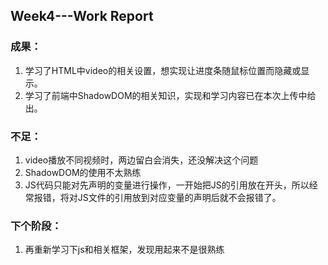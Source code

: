## Week4---Work Report ##

### 成果： ###
1. 学习了HTML中video的相关设置，想实现让进度条随鼠标位置而隐藏或显示。
2. 学习了前端中ShadowDOM的相关知识，实现和学习内容已在本次上传中给出。

### 不足： ###
1. video播放不同视频时，两边留白会消失，还没解决这个问题
2. ShadowDOM的使用不太熟练
3. JS代码只能对先声明的变量进行操作，一开始把JS的引用放在开头，所以经常报错，将对JS文件的引用放到对应变量的声明后就不会报错了。

### 下个阶段： ###
1. 再重新学习下js和相关框架，发现用起来不是很熟练

